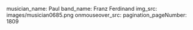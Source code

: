 musician_name: Paul
band_name: Franz Ferdinand
img_src: images/musician0685.png
onmouseover_src: 
pagination_pageNumber: 1809